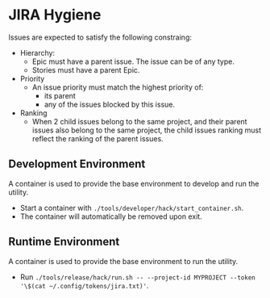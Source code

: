 # JIRA Hygiene
Issues are expected to satisfy the following constraing:
* Hierarchy:
  * Epic must have a parent issue. The issue can be of any type.
  * Stories must have a parent Epic.
* Priority
  * An issue priority must match the highest priority of:
    * its parent
    * any of the issues blocked by this issue.
* Ranking
  * When 2 child issues belong to the same project, and their parent issues also belong to the
    same project, the child issues ranking must reflect the ranking of the parent issues.

## Development Environment
A container is used to provide the base environment to develop and run the utility.

* Start a container with `./tools/developer/hack/start_container.sh`.
* The container will automatically be removed upon exit.

## Runtime Environment
A container is used to provide the base environment to run the utility.

* Run `./tools/release/hack/run.sh -- --project-id MYPROJECT --token '\$(cat ~/.config/tokens/jira.txt)'`.
